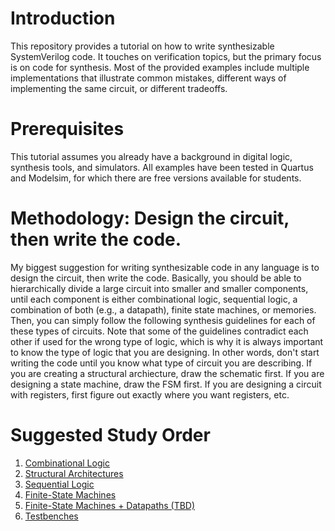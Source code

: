 # Introduction

This repository provides a tutorial on how to write synthesizable SystemVerilog code. It touches on verification topics, but the primary focus is on code for synthesis. Most of the provided examples include multiple implementations that illustrate common mistakes, different ways of implementing the same circuit, or different tradeoffs.

# Prerequisites

This tutorial assumes you already have a background in digital logic, synthesis tools, and simulators. All examples have been tested in Quartus and Modelsim, for which there are free versions available for students.

# Methodology: Design the circuit, then write the code.

My biggest suggestion for writing synthesizable code in any language is to design the circuit, then write the code. Basically, you should be able to hierarchically divide a large circuit into smaller and smaller components, until each component is either combinational logic, sequential logic, a combination of both (e.g., a datapath), finite state machines, or memories. Then, you can simply follow the following synthesis guidelines for each of these types of circuits. Note that some of the guidelines contradict each other if used for the wrong type of logic, which is why it is always important to know the type of logic that you are designing. In other words, don't start writing the code until you know what type of circuit you are describing. If you are creating a structural archiecture, draw the schematic first. If you are designing a state machine, draw the FSM first. If you are designing a circuit with registers, first figure out exactly where you want registers, etc.

# Suggested Study Order

1. [Combinational Logic](https://github.com/ARC-Lab-UF/sv-tutorial/tree/main/combinational)
1. [Structural Architectures](https://github.com/ARC-Lab-UF/sv-tutorial/tree/main/structure)
1. [Sequential Logic](https://github.com/ARC-Lab-UF/sv-tutorial/tree/main/sequential)
1. [Finite-State Machines](https://github.com/ARC-Lab-UF/sv-tutorial/tree/main/fsm)
1. [Finite-State Machines + Datapaths (TBD)]()
1. [Testbenches](https://github.com/ARC-Lab-UF/sv-tutorial/tree/main/testbenches)
